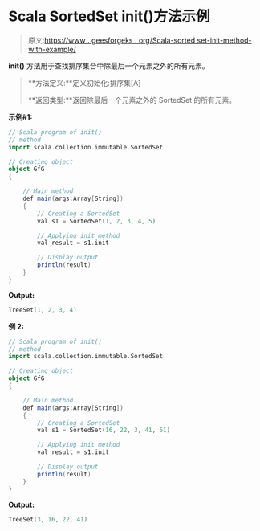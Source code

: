 # Scala SortedSet init()方法示例

> 原文:[https://www . geesforgeks . org/Scala-sorted set-init-method-with-example/](https://www.geeksforgeeks.org/scala-sortedset-init-method-with-example/)

**init()** 方法用于查找排序集合中除最后一个元素之外的所有元素。

> **方法定义:**定义初始化:排序集[A]
> 
> **返回类型:**返回除最后一个元素之外的 SortedSet 的所有元素。

**示例#1:**

```scala
// Scala program of init() 
// method 
import scala.collection.immutable.SortedSet 

// Creating object 
object GfG 
{ 

    // Main method 
    def main(args:Array[String]) 
    { 
        // Creating a SortedSet 
        val s1 = SortedSet(1, 2, 3, 4, 5) 

        // Applying init method 
        val result = s1.init

        // Display output
        println(result)
    } 
} 
```

**Output:**

```scala
TreeSet(1, 2, 3, 4)

```

**例 2:**

```scala
// Scala program of init() 
// method 
import scala.collection.immutable.SortedSet 

// Creating object 
object GfG 
{ 

    // Main method 
    def main(args:Array[String]) 
    { 
        // Creating a SortedSet 
        val s1 = SortedSet(16, 22, 3, 41, 51) 

        // Applying init method 
        val result = s1.init

        // Display output
        println(result)
    } 
} 
```

**Output:**

```scala
TreeSet(3, 16, 22, 41)

```